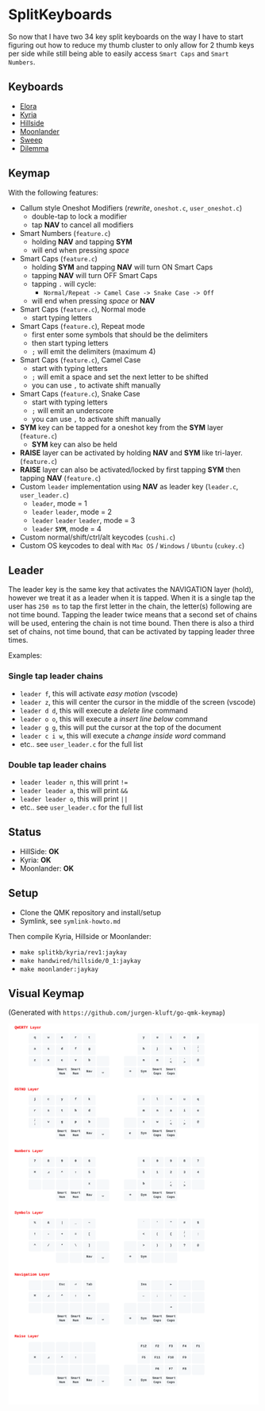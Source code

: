 # SplitKeyboards

So now that I have two 34 key split keyboards on the way I have to start figuring out how to reduce my thumb cluster to only allow for 2 thumb keys per side while still being able to easily access `Smart Caps` and `Smart Numbers`.

## Keyboards

- [Elora](https://splitkb.com/collections/keyboard-kits/products/elora)
- [Kyria](https://splitkb.com/collections/keyboard-kits/products/kyria-rev3)
- [Hillside](https://github.com/mmccoyd/hillside)
- [Moonlander](https://www.zsa.io/moonlander/)
- [Sweep](https://splitkb.com/collections/keyboard-kits/products/aurora-sweep)
- [Dilemma](https://bastardkb.com/dilemma/)

## Keymap

With the following features:
- Callum style Oneshot Modifiers (*rewrite*, `oneshot.c`, `user_oneshot.c`)
  - double-tap to lock a modifier
  - tap **NAV** to cancel all modifiers
- Smart Numbers (`feature.c`)
  - holding **NAV** and tapping **SYM**
  - will end when pressing *space*
- Smart Caps (`feature.c`)
  - holding **SYM** and tapping **NAV** will turn ON Smart Caps
  - tapping **NAV** will turn OFF Smart Caps
  - tapping `.` will cycle:
    - `Normal/Repeat -> Camel Case -> Snake Case -> Off`
  - will end when pressing *space* or **NAV**
- Smart Caps (`feature.c`), Normal mode
  - start typing letters
- Smart Caps (`feature.c`), Repeat mode
  - first enter some symbols that should be the delimiters
  - then start typing letters
  - `;` will emit the delimiters (maximum 4)
- Smart Caps (`feature.c`), Camel Case
  - start with typing letters
  - `;` will emit a space and set the next letter to be shifted
  - you can use `,` to activate shift manually
- Smart Caps (`feature.c`), Snake Case
  - start with typing letters
  - `;` will emit an underscore
  - you can use `,` to activate shift manually
- **SYM** key can be tapped for a oneshot key from the **SYM** layer (`feature.c`)
  - **SYM** key can also be held
- **RAISE** layer can be activated by holding **NAV** and **SYM** like tri-layer. (`feature.c`)
- **RAISE** layer can also be activated/locked by first tapping **SYM** then tapping **NAV** (`feature.c`)
- Custom `leader` implementation using **NAV** as leader key (`leader.c`, `user_leader.c`)
  - `leader`, mode = 1
  - `leader` `leader`, mode = 2
  - `leader` `leader` `leader`, mode = 3
  - `leader` **`SYM`**, mode = 4
- Custom normal/shift/ctrl/alt keycodes (`cushi.c`)
- Custom OS keycodes to deal with `Mac OS` / `Windows` / `Ubuntu` (`cukey.c`)

## Leader

The leader key is the same key that activates the NAVIGATION layer (hold), however we treat it as a leader when it is tapped.
When it is a single tap the user has `250 ms` to tap the first letter in the chain, the letter(s) following are not time bound.
Tapping the leader twice means that a second set of chains will be used, entering the chain is not time bound. Then
there is also a third set of chains, not time bound, that can be activated by tapping leader three times.

Examples:

### Single tap leader chains

- `leader f`, this will activate *easy motion* (vscode)
- `leader z`, this will center the cursor in the middle of the screen (vscode)
- `leader d d`, this will execute a *delete line* command
- `leader o o`, this will execute a *insert line below* command
- `leader g g`, this will put the cursor at the top of the document
- `leader c i w`, this will execute a *change inside word* command
- etc.. see `user_leader.c` for the full list

### Double tap leader chains

- `leader leader n`, this will print ` != `
- `leader leader a`, this will print ` && `
- `leader leader o`, this will print ` || `
- etc.. see `user_leader.c` for the full list

## Status

- HillSide: **OK**
- Kyria: **OK**
- Moonlander: **OK**

## Setup

- Clone the QMK repository and install/setup
- Symlink, see `symlink-howto.md`

Then compile Kyria, Hillside or Moonlander:

- `make splitkb/kyria/rev1:jaykay`
- `make handwired/hillside/0_1:jaykay`
- `make moonlander:jaykay`

## Visual Keymap

(Generated with `https://github.com/jurgen-kluft/go-qmk-keymap`)

![](keymap.svg)
